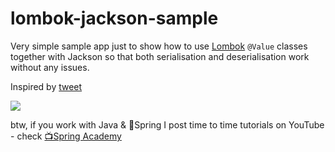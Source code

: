 # lombok-jackson-sample

Very simple sample app just to show how to use [Lombok](https://projectlombok.org) `@Value` classes together with Jackson so that both serialisation and deserialisation work without any issues.

Inspired by [tweet](https://twitter.com/mkheck/status/1102950354763825152)

![](https://i.ibb.co/2yfsWv8/Screenshot-2019-03-10-at-14-33-38.png)

btw, if you work with Java & 🍃Spring I post time to time tutorials on YouTube - check [📺Spring Academy](https://www.youtube.com/c/springacademy)
